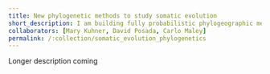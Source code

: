 ```yaml
---
title: New phylogenetic methods to study somatic evolution
short_description: I am building fully probabilistic phylogeographic methods to estimate evolutionary parameters and ancestral relationships of somatic samples.
collaborators: [Mary Kuhner, David Posada, Carlo Maley]
permalink: /:collection/somatic_evolution_phylogenetics
---
```

Longer description coming
